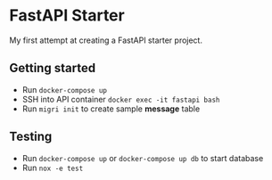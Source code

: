 # FastAPI Starter
My first attempt at creating a FastAPI starter project.

## Getting started
- Run `docker-compose up`
- SSH into API container `docker exec -it fastapi bash`
- Run `migri init` to create sample **message** table

## Testing
- Run `docker-compose up` or `docker-compose up db` to start database
- Run `nox -e test`
